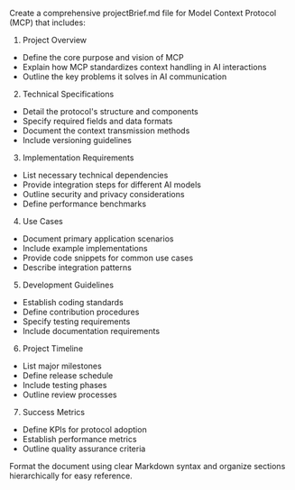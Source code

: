 Create a comprehensive projectBrief.md file for Model Context Protocol (MCP) that includes:

1. Project Overview
- Define the core purpose and vision of MCP
- Explain how MCP standardizes context handling in AI interactions
- Outline the key problems it solves in AI communication

2. Technical Specifications
- Detail the protocol's structure and components
- Specify required fields and data formats
- Document the context transmission methods
- Include versioning guidelines

3. Implementation Requirements
- List necessary technical dependencies
- Provide integration steps for different AI models
- Outline security and privacy considerations
- Define performance benchmarks

4. Use Cases
- Document primary application scenarios
- Include example implementations
- Provide code snippets for common use cases
- Describe integration patterns

5. Development Guidelines
- Establish coding standards
- Define contribution procedures
- Specify testing requirements
- Include documentation requirements

6. Project Timeline
- List major milestones
- Define release schedule
- Include testing phases
- Outline review processes

7. Success Metrics
- Define KPIs for protocol adoption
- Establish performance metrics
- Outline quality assurance criteria

Format the document using clear Markdown syntax and organize sections hierarchically for easy reference.
